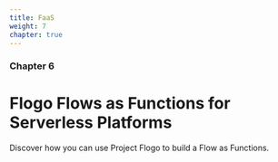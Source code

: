 ```yaml
---
title: FaaS
weight: 7
chapter: true
---
```


### Chapter 6

# Flogo Flows as Functions for Serverless Platforms

Discover how you can use Project Flogo to build a Flow as Functions.